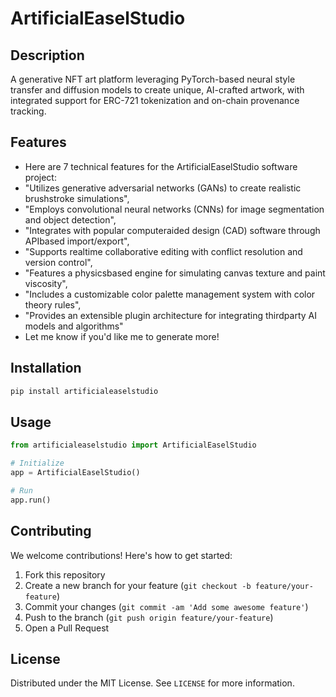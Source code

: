 # ArtificialEaselStudio

## Description

A generative NFT art platform leveraging PyTorch-based neural style transfer and diffusion models to create unique, AI-crafted artwork, with integrated support for ERC-721 tokenization and on-chain provenance tracking.

## Features

- Here are 7 technical features for the ArtificialEaselStudio software project:
- "Utilizes generative adversarial networks (GANs) to create realistic brushstroke simulations",
- "Employs convolutional neural networks (CNNs) for image segmentation and object detection",
- "Integrates with popular computeraided design (CAD) software through APIbased import/export",
- "Supports realtime collaborative editing with conflict resolution and version control",
- "Features a physicsbased engine for simulating canvas texture and paint viscosity",
- "Includes a customizable color palette management system with color theory rules",
- "Provides an extensible plugin architecture for integrating thirdparty AI models and algorithms"
- Let me know if you'd like me to generate more!
## Installation

```bash
pip install artificialeaselstudio
```

## Usage

```python
from artificialeaselstudio import ArtificialEaselStudio

# Initialize
app = ArtificialEaselStudio()

# Run
app.run()
```

## Contributing

We welcome contributions! Here's how to get started:

1. Fork this repository
2. Create a new branch for your feature (`git checkout -b feature/your-feature`)
3. Commit your changes (`git commit -am 'Add some awesome feature'`)
4. Push to the branch (`git push origin feature/your-feature`)
5. Open a Pull Request

## License

Distributed under the MIT License. See `LICENSE` for more information.

